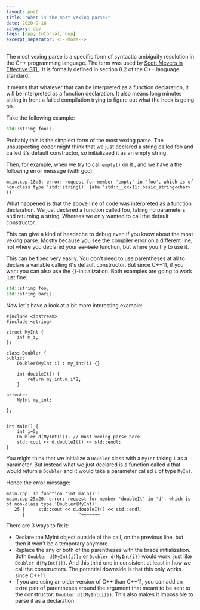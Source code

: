 ```yaml
---
layout: post
title: "What is the most vexing parse?"
date: 2020-9-16
category: dev
tags: [cpp, tutorial, oop]
excerpt_separator: <!--more-->
---
```

The most vexing parse is a specific form of syntactic ambiguity resolution in the C++ programming language. The term was used by [Scott Meyers in Effective STL](https://www.sandordargo.com/blog/2020/08/26/effective-stl). It is formally defined in section 8.2 of the C++ language standard.

It means that whatever that can be interpreted as a function declaration, it will be interpreted as a function declaration. It also means long minutes sitting in front a failed compilation trying to figure out what the heck is going on.

Take the following example:

```cpp
std::string foo();
```

Probably this is the simplest form of the most vexing parse. The unsuspecting coder might think that we just declared a string called foo and called it's default constructor, so initializaed it as an empty string.

Then, for example, when we try to call `empty()` on it , and we have a the following error message (with gcc):
```
main.cpp:18:5: error: request for member 'empty' in 'foo', which is of non-class type 'std::string()' {aka 'std::__cxx11::basic_string<char>()'
```
What happened is that the above line of code was interpreted as a function declaration. We just declared a function called foo, taking no parameters and returning a string. Whereas we only wanted to call the default constructor.

This can give a kind of headache to debug even if you know about the most vexing parse. Mostly because you see the compiler error on a different line, not where you declared your ~~varibale~~ function, but where you try to use it.

This can be fixed very easily. You don't need to use parentheses at all to declare a variable calling it's default constructor. But since C++11, if you want you can also use the {}-initialization. Both examples are going to work just fine:

```cpp
std::string foo;
std::string bar{};
```

Now let's have a look at a bit more interesting example:

```
#include <iostream>
#include <string>

struct MyInt {
    int m_i;
};

class Doubler {
public:
    Doubler(MyInt i) : my_int(i) {}
    
    int doubleIt() {
        return my_int.m_i*2;
    }
    
private:
    MyInt my_int;
    
};


int main() {
    int i=5;
    Doubler d(MyInt(i)); // most vexing parse here!
    std::cout << d.doubleIt() << std::endl;
}
```

You might think that we initialize a `Doubler` class with a `MyInt` taking `i` as a parameter. But instead what we just declared is a function called `d` that would return a `Doubler` and it would take a parameter called `i` of type `MyInt`.

Hence the error message:

```
main.cpp: In function 'int main()':
main.cpp:25:20: error: request for member 'doubleIt' in 'd', which is of non-class type 'Doubler(MyInt)'
   25 |     std::cout << d.doubleIt() << std::endl;
      |                    ^~~~~~~~
```

There are 3 ways to fix it:

- Declare the MyInt object outside of the call, on the previous line, but then it won't be a temporary anymore.
- Replace the any or both of the parentheses with the brace initialization. Both `Doubler d{MyInt(i)};` or `Doubler d(MyInt{i})` would work, just like `Doubler d{MyInt{i}}`. And this third one in consistent at least in how we call the constructors. The potential downside is that this only works since C++11.
- If you are using an older version of C++ than C++11, you can add an extre pair of parentheses around the argument that meant to be sent to the constructor: `Doubler d((MyInt(i)))`. This also makes it impossible to parse it as a declaration.

